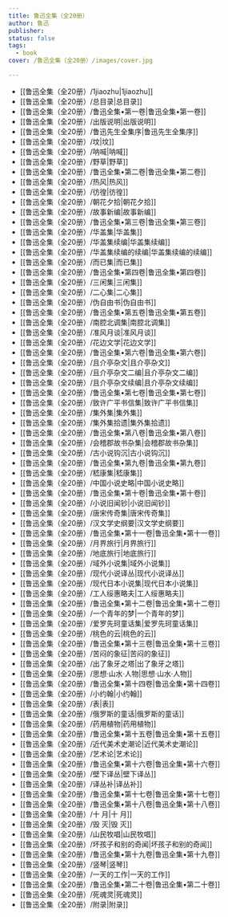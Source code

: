 ```yaml
---
title: 鲁迅全集（全20册）
author: 鲁迅
publisher: 
status: false
tags:
  - book
cover: /鲁迅全集（全20册）/images/cover.jpg

---
```

- [[鲁迅全集（全20册）/1jiaozhu|1jiaozhu]]
- [[鲁迅全集（全20册）/总目录|总目录]]
- [[鲁迅全集（全20册）/鲁迅全集•第一卷|鲁迅全集•第一卷]]
- [[鲁迅全集（全20册）/出版说明|出版说明]]
- [[鲁迅全集（全20册）/鲁迅先生全集序|鲁迅先生全集序]]
- [[鲁迅全集（全20册）/坟|坟]]
- [[鲁迅全集（全20册）/呐喊|呐喊]]
- [[鲁迅全集（全20册）/野草|野草]]
- [[鲁迅全集（全20册）/鲁迅全集•第二卷|鲁迅全集•第二卷]]
- [[鲁迅全集（全20册）/热风|热风]]
- [[鲁迅全集（全20册）/彷徨|彷徨]]
- [[鲁迅全集（全20册）/朝花夕拾|朝花夕拾]]
- [[鲁迅全集（全20册）/故事新编|故事新编]]
- [[鲁迅全集（全20册）/鲁迅全集•第三卷|鲁迅全集•第三卷]]
- [[鲁迅全集（全20册）/华盖集|华盖集]]
- [[鲁迅全集（全20册）/华盖集续编|华盖集续编]]
- [[鲁迅全集（全20册）/华盖集续编的续编|华盖集续编的续编]]
- [[鲁迅全集（全20册）/而已集|而已集]]
- [[鲁迅全集（全20册）/鲁迅全集•第四卷|鲁迅全集•第四卷]]
- [[鲁迅全集（全20册）/三闲集|三闲集]]
- [[鲁迅全集（全20册）/二心集|二心集]]
- [[鲁迅全集（全20册）/伪自由书|伪自由书]]
- [[鲁迅全集（全20册）/鲁迅全集•第五卷|鲁迅全集•第五卷]]
- [[鲁迅全集（全20册）/南腔北调集|南腔北调集]]
- [[鲁迅全集（全20册）/准风月谈|准风月谈]]
- [[鲁迅全集（全20册）/花边文学|花边文学]]
- [[鲁迅全集（全20册）/鲁迅全集•第六卷|鲁迅全集•第六卷]]
- [[鲁迅全集（全20册）/且介亭杂文|且介亭杂文]]
- [[鲁迅全集（全20册）/且介亭杂文二编|且介亭杂文二编]]
- [[鲁迅全集（全20册）/且介亭杂文续编|且介亭杂文续编]]
- [[鲁迅全集（全20册）/鲁迅全集•第七卷|鲁迅全集•第七卷]]
- [[鲁迅全集（全20册）/致许广平书信集|致许广平书信集]]
- [[鲁迅全集（全20册）/集外集|集外集]]
- [[鲁迅全集（全20册）/集外集拾遗|集外集拾遗]]
- [[鲁迅全集（全20册）/鲁迅全集•第八卷|鲁迅全集•第八卷]]
- [[鲁迅全集（全20册）/会稽郡故书杂集|会稽郡故书杂集]]
- [[鲁迅全集（全20册）/古小说钩沉|古小说钩沉]]
- [[鲁迅全集（全20册）/鲁迅全集•第九卷|鲁迅全集•第九卷]]
- [[鲁迅全集（全20册）/嵇康集|嵇康集]]
- [[鲁迅全集（全20册）/中国小说史略|中国小说史略]]
- [[鲁迅全集（全20册）/鲁迅全集•第十卷|鲁迅全集•第十卷]]
- [[鲁迅全集（全20册）/小说旧闻钞|小说旧闻钞]]
- [[鲁迅全集（全20册）/唐宋传奇集|唐宋传奇集]]
- [[鲁迅全集（全20册）/汉文学史纲要|汉文学史纲要]]
- [[鲁迅全集（全20册）/鲁迅全集•第十一卷|鲁迅全集•第十一卷]]
- [[鲁迅全集（全20册）/月界旅行|月界旅行]]
- [[鲁迅全集（全20册）/地底旅行|地底旅行]]
- [[鲁迅全集（全20册）/域外小说集|域外小说集]]
- [[鲁迅全集（全20册）/现代小说译丛|现代小说译丛]]
- [[鲁迅全集（全20册）/现代日本小说集|现代日本小说集]]
- [[鲁迅全集（全20册）/工人绥惠略夫|工人绥惠略夫]]
- [[鲁迅全集（全20册）/鲁迅全集•第十二卷|鲁迅全集•第十二卷]]
- [[鲁迅全集（全20册）/一个青年的梦|一个青年的梦]]
- [[鲁迅全集（全20册）/爱罗先珂童话集|爱罗先珂童话集]]
- [[鲁迅全集（全20册）/桃色的云|桃色的云]]
- [[鲁迅全集（全20册）/鲁迅全集•第十三卷|鲁迅全集•第十三卷]]
- [[鲁迅全集（全20册）/苦闷的象征|苦闷的象征]]
- [[鲁迅全集（全20册）/出了象牙之塔|出了象牙之塔]]
- [[鲁迅全集（全20册）/思想·山水·人物|思想·山水·人物]]
- [[鲁迅全集（全20册）/鲁迅全集•第十四卷|鲁迅全集•第十四卷]]
- [[鲁迅全集（全20册）/小约翰|小约翰]]
- [[鲁迅全集（全20册）/表|表]]
- [[鲁迅全集（全20册）/俄罗斯的童话|俄罗斯的童话]]
- [[鲁迅全集（全20册）/药用植物|药用植物]]
- [[鲁迅全集（全20册）/鲁迅全集•第十五卷|鲁迅全集•第十五卷]]
- [[鲁迅全集（全20册）/近代美术史潮论|近代美术史潮论]]
- [[鲁迅全集（全20册）/艺术论|艺术论]]
- [[鲁迅全集（全20册）/鲁迅全集•第十六卷|鲁迅全集•第十六卷]]
- [[鲁迅全集（全20册）/壁下译丛|壁下译丛]]
- [[鲁迅全集（全20册）/译丛补|译丛补]]
- [[鲁迅全集（全20册）/鲁迅全集•第十七卷|鲁迅全集•第十七卷]]
- [[鲁迅全集（全20册）/鲁迅全集•第十八卷|鲁迅全集•第十八卷]]
- [[鲁迅全集（全20册）/十 月|十 月]]
- [[鲁迅全集（全20册）/毁 灭|毁 灭]]
- [[鲁迅全集（全20册）/山民牧唱|山民牧唱]]
- [[鲁迅全集（全20册）/坏孩子和别的奇闻|坏孩子和别的奇闻]]
- [[鲁迅全集（全20册）/鲁迅全集•第十九卷|鲁迅全集•第十九卷]]
- [[鲁迅全集（全20册）/竖琴|竖琴]]
- [[鲁迅全集（全20册）/一天的工作|一天的工作]]
- [[鲁迅全集（全20册）/鲁迅全集•第二十卷|鲁迅全集•第二十卷]]
- [[鲁迅全集（全20册）/死魂灵|死魂灵]]
- [[鲁迅全集（全20册）/附录|附录]]
